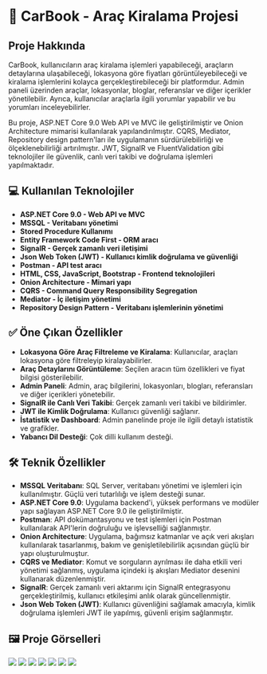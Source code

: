 # 🚗 CarBook - Araç Kiralama Projesi

## Proje Hakkında

CarBook, kullanıcıların araç kiralama işlemleri yapabileceği, araçların detaylarına ulaşabileceği, lokasyona göre fiyatları görüntüleyebileceği ve kiralama işlemlerini kolayca gerçekleştirebileceği bir platformdur. Admin paneli üzerinden araçlar, lokasyonlar, bloglar, referanslar ve diğer içerikler yönetilebilir. Ayrıca, kullanıcılar araçlarla ilgili yorumlar yapabilir ve bu yorumları inceleyebilirler.

Bu proje, ASP.NET Core 9.0 Web API ve MVC ile geliştirilmiştir ve Onion Architecture mimarisi kullanılarak yapılandırılmıştır. CQRS, Mediator, Repository design pattern'ları ile uygulamanın sürdürülebilirliği ve ölçeklenebilirliği artırılmıştır. JWT, SignalR ve FluentValidation gibi teknolojiler ile güvenlik, canlı veri takibi ve doğrulama işlemleri yapılmaktadır.

## 💻 Kullanılan Teknolojiler

- **ASP.NET Core 9.0 - Web API ve MVC**
- **MSSQL - Veritabanı yönetimi**
- **Stored Procedure Kullanımı**
- **Entity Framework Code First - ORM aracı**
- **SignalR - Gerçek zamanlı veri iletişimi**
- **Json Web Token (JWT) - Kullanıcı kimlik doğrulama ve güvenliği**
- **Postman - API test aracı**
- **HTML, CSS, JavaScript, Bootstrap - Frontend teknolojileri**
- **Onion Architecture - Mimari yapı**
- **CQRS - Command Query Responsibility Segregation**
- **Mediator - İç iletişim yönetimi**
- **Repository Design Pattern - Veritabanı işlemlerinin yönetimi**

## ✅ Öne Çıkan Özellikler

- **Lokasyona Göre Araç Filtreleme ve Kiralama**: Kullanıcılar, araçları lokasyona göre filtreleyip kiralayabilirler.
- **Araç Detaylarını Görüntüleme**: Seçilen aracın tüm özellikleri ve fiyat bilgisi gösterilebilir.
- **Admin Paneli**: Admin, araç bilgilerini, lokasyonları, blogları, referansları ve diğer içerikleri yönetebilir.
- **SignalR ile Canlı Veri Takibi**: Gerçek zamanlı veri takibi ve bildirimler.
- **JWT ile Kimlik Doğrulama**: Kullanıcı güvenliği sağlanır.
- **İstatistik ve Dashboard**: Admin panelinde proje ile ilgili detaylı istatistik ve grafikler.
- **Yabancı Dil Desteği**: Çok dilli kullanım desteği.

## 🛠️ Teknik Özellikler

- **MSSQL Veritabanı**: SQL Server, veritabanı yönetimi ve işlemleri için kullanılmıştır. Güçlü veri tutarlılığı ve işlem desteği sunar.
- **ASP.NET Core 9.0**: Uygulama backend'i, yüksek performans ve modüler yapı sağlayan ASP.NET Core 9.0 ile geliştirilmiştir.
- **Postman**: API dokümantasyonu ve test işlemleri için  Postman kullanılarak API'lerin doğruluğu ve işlevselliği sağlanmıştır.
- **Onion Architecture**: Uygulama, bağımsız katmanlar ve açık veri akışları kullanılarak tasarlanmış, bakım ve genişletilebilirlik açısından güçlü bir yapı oluşturulmuştur.
- **CQRS ve Mediator**: Komut ve sorguların ayrılması ile daha etkili veri yönetimi sağlanmış, uygulama içindeki iş akışları Mediator desenini kullanarak düzenlenmiştir.
- **SignalR**: Gerçek zamanlı veri aktarımı için SignalR entegrasyonu gerçekleştirilmiş, kullanıcı etkileşimi anlık olarak güncellenmiştir.
- **Json Web Token (JWT)**: Kullanıcı güvenliğini sağlamak amacıyla, kimlik doğrulama işlemleri JWT ile yapılmış, güvenli erişim sağlanmıştır.

## 🖼️ Proje Görselleri
![](https://github.com/berkiskitoglu/CarBook/blob/master/img/veritabani.png)
![](https://github.com/berkiskitoglu/CarBook/blob/master/anasayfa.png)
![](https://github.com/berkiskitoglu/CarBook/blob/master/img/arac-2.png)
![](https://github.com/berkiskitoglu/CarBook/blob/master/img/arac-3.png)
![](https://github.com/berkiskitoglu/CarBook/blob/master/img/arac-4.png)
![](https://github.com/berkiskitoglu/CarBook/blob/master/img/arac-5.png)
![](https://github.com/berkiskitoglu/CarBook/blob/master/img/arac-6.png)

